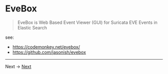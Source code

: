 # EveBox

> EveBox is Web Based Event Viewer (GUI) for Suricata EVE Events in Elastic Search

see:

* https://codemonkey.net/evebox/
* https://github.com/jasonish/evebox

----
Next -> [Next](install.md)

